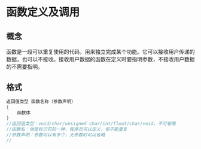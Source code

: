 # 函数定义及调用

## 概念

函数是一段可以重复使用的代码，用来独立完成某个功能。它可以接收用户传递的数据，也可以不接收。接收用户数据的函数在定义时要指明参数，不接收用户数据的不需要指明。

## 格式

```C
返回值类型 函数名称（参数声明）
{
    函数体
}
//返回值类型：void/char/unsigned char/int/float/char/void，不可省略
//函数名：他是标识符的一种，程序员可以定义，但不能重复
//参数声明：参数可以有多个，无参数时可以省略
//
```
